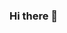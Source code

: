 ### Hi there 👋

<!--
**PapaPatr/PapaPatr** is a ✨ _special_ ✨ repository because its `README.md` (this file) appears on your GitHub profile.

Here are some ideas to get you started:

- 🔭 I’m currently working on ... Web development
- 🌱 I’m currently learning ... Microsoft
- 👯 I’m looking to collaborate on ... Web Master
- 🤔 I’m looking for help with ...
- 💬 Ask me about ...
- 📫 How to reach me: ...+2348038254031 (Whatsapp)
- 😄 Pronouns: ...
- ⚡ Fun fact: ...
-->

